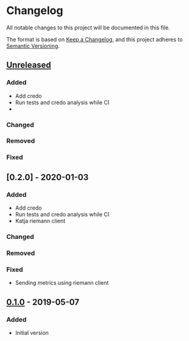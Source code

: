 # Changelog
All notable changes to this project will be documented in this file.

The format is based on [Keep a Changelog](https://keepachangelog.com/en/1.0.0/),
and this project adheres to [Semantic Versioning](https://semver.org/spec/v2.0.0.html).

## [Unreleased]
### Added
- Add credo
- Run tests and credo analysis while CI
- 
### Changed

### Removed

### Fixed

## [0.2.0] - 2020-01-03
### Added
- Add credo
- Run tests and credo analysis while CI
- Katja riemann client
### Changed

### Removed

### Fixed
- Sending metrics using riemann client

## [0.1.0] - 2019-05-07
### Added
- Initial version

[Unreleased]: https://github.com/joaohf/telemetry_metrics_riemann/compare/v0.1.0...HEAD
[0.1.0]: https://github.com/joaohf/telemetry_metrics_riemann/releases/tag/v0.1.0
